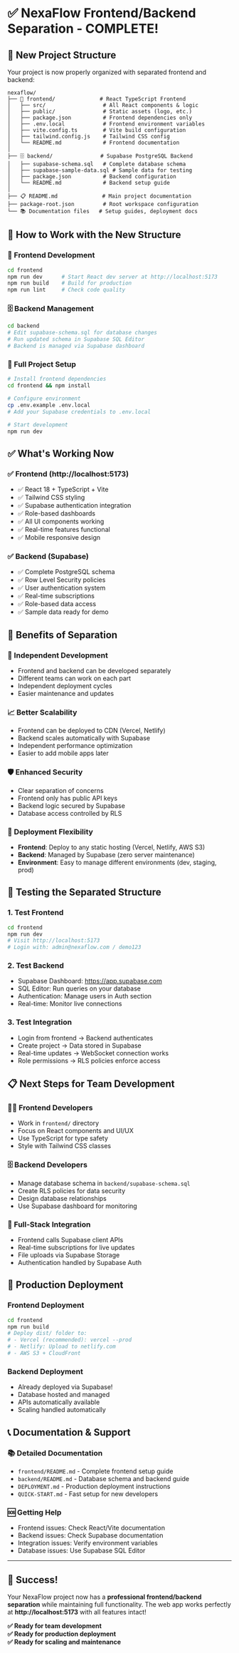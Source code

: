 # ✅ **NexaFlow Frontend/Backend Separation - COMPLETE!**

## 📁 **New Project Structure**

Your project is now properly organized with separated frontend and backend:

```
nexaflow/
├── 📱 frontend/              # React TypeScript Frontend
│   ├── src/                  # All React components & logic
│   ├── public/               # Static assets (logo, etc.)
│   ├── package.json          # Frontend dependencies only
│   ├── .env.local            # Frontend environment variables
│   ├── vite.config.ts        # Vite build configuration
│   ├── tailwind.config.js    # Tailwind CSS config
│   └── README.md             # Frontend documentation
│
├── 🗄️ backend/               # Supabase PostgreSQL Backend  
│   ├── supabase-schema.sql   # Complete database schema
│   ├── supabase-sample-data.sql # Sample data for testing
│   ├── package.json          # Backend configuration
│   └── README.md             # Backend setup guide
│
├── 📋 README.md              # Main project documentation
├── package-root.json         # Root workspace configuration
└── 📚 Documentation files   # Setup guides, deployment docs
```

## 🎯 **How to Work with the New Structure**

### **🚀 Frontend Development**
```bash
cd frontend
npm run dev      # Start React dev server at http://localhost:5173
npm run build    # Build for production
npm run lint     # Check code quality
```

### **🗄️ Backend Management**  
```bash
cd backend
# Edit supabase-schema.sql for database changes
# Run updated schema in Supabase SQL Editor
# Backend is managed via Supabase dashboard
```

### **🔧 Full Project Setup**
```bash
# Install frontend dependencies
cd frontend && npm install

# Configure environment
cp .env.example .env.local
# Add your Supabase credentials to .env.local

# Start development
npm run dev
```

## ✅ **What's Working Now**

### **✅ Frontend (http://localhost:5173)**
- ✅ React 18 + TypeScript + Vite
- ✅ Tailwind CSS styling
- ✅ Supabase authentication integration  
- ✅ Role-based dashboards
- ✅ All UI components working
- ✅ Real-time features functional
- ✅ Mobile responsive design

### **✅ Backend (Supabase)**
- ✅ Complete PostgreSQL schema
- ✅ Row Level Security policies
- ✅ User authentication system
- ✅ Real-time subscriptions
- ✅ Role-based data access
- ✅ Sample data ready for demo

## 🎯 **Benefits of Separation**

### **🔄 Independent Development**
- Frontend and backend can be developed separately
- Different teams can work on each part
- Independent deployment cycles
- Easier maintenance and updates

### **📈 Better Scalability**  
- Frontend can be deployed to CDN (Vercel, Netlify)
- Backend scales automatically with Supabase
- Independent performance optimization
- Easier to add mobile apps later

### **🛡️ Enhanced Security**
- Clear separation of concerns
- Frontend only has public API keys
- Backend logic secured by Supabase
- Database access controlled by RLS

### **🚀 Deployment Flexibility**
- **Frontend**: Deploy to any static hosting (Vercel, Netlify, AWS S3)
- **Backend**: Managed by Supabase (zero server maintenance)
- **Environment**: Easy to manage different environments (dev, staging, prod)

## 🧪 **Testing the Separated Structure**

### **1. Test Frontend**
```bash
cd frontend
npm run dev
# Visit http://localhost:5173
# Login with: admin@nexaflow.com / demo123
```

### **2. Test Backend**
- Supabase Dashboard: https://app.supabase.com
- SQL Editor: Run queries on your database
- Authentication: Manage users in Auth section
- Real-time: Monitor live connections

### **3. Test Integration**
- Login from frontend → Backend authenticates
- Create project → Data stored in Supabase  
- Real-time updates → WebSocket connection works
- Role permissions → RLS policies enforce access

## 📋 **Next Steps for Team Development**

### **👨‍💻 Frontend Developers**
- Work in `frontend/` directory
- Focus on React components and UI/UX
- Use TypeScript for type safety
- Style with Tailwind CSS classes

### **🗄️ Backend Developers**  
- Manage database schema in `backend/supabase-schema.sql`
- Create RLS policies for data security
- Design database relationships
- Use Supabase dashboard for monitoring

### **🔗 Full-Stack Integration**
- Frontend calls Supabase client APIs
- Real-time subscriptions for live updates
- File uploads via Supabase Storage
- Authentication handled by Supabase Auth

## 🚀 **Production Deployment**

### **Frontend Deployment**
```bash
cd frontend
npm run build
# Deploy dist/ folder to:
# - Vercel (recommended): vercel --prod  
# - Netlify: Upload to netlify.com
# - AWS S3 + CloudFront
```

### **Backend Deployment**
- Already deployed via Supabase!
- Database hosted and managed
- APIs automatically available
- Scaling handled automatically

## 📞 **Documentation & Support**

### **📚 Detailed Documentation**
- `frontend/README.md` - Complete frontend setup guide
- `backend/README.md` - Database schema and backend guide  
- `DEPLOYMENT.md` - Production deployment instructions
- `QUICK-START.md` - Fast setup for new developers

### **🆘 Getting Help**
- Frontend issues: Check React/Vite documentation
- Backend issues: Check Supabase documentation  
- Integration issues: Verify environment variables
- Database issues: Use Supabase SQL Editor

---

## 🎉 **Success!** 

Your NexaFlow project now has a **professional frontend/backend separation** while maintaining full functionality. The web app works perfectly at **http://localhost:5173** with all features intact!

**✅ Ready for team development**  
**✅ Ready for production deployment**  
**✅ Ready for scaling and maintenance**